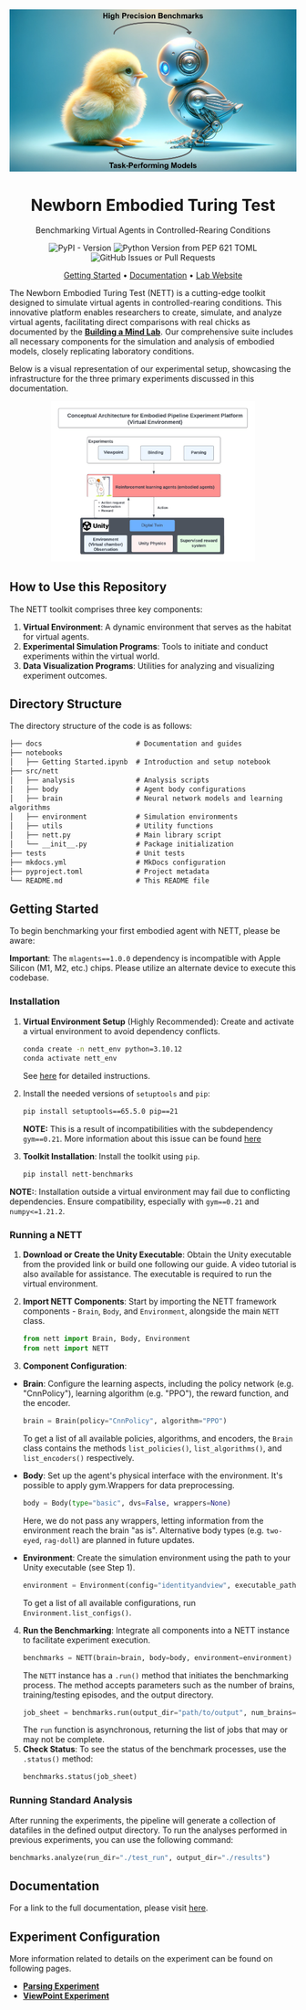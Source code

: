 <div align="center">
<img src="docs/assets/images/banner.png" alt="Banner" style />

# **Newborn Embodied Turing Test**

Benchmarking Virtual Agents in Controlled-Rearing Conditions

![PyPI - Version](https://img.shields.io/pypi/v/nett-benchmarks)
![Python Version from PEP 621 TOML](https://img.shields.io/python/required-version-toml?tomlFilePath=https%3A%2F%2Fraw.githubusercontent.com%2Fbuildingamind%2FNewbornEmbodiedTuringTest%2Fmain%2Fpyproject.toml)
![GitHub Issues or Pull Requests](https://img.shields.io/github/issues/buildingamind/NewbornEmbodiedTuringTest)

[Getting Started](#getting-started) •
[Documentation](https://buildingamind.github.io/index.md) • 
[Lab Website](http://buildingamind.com/)

</div>

The Newborn Embodied Turing Test (NETT) is a cutting-edge toolkit designed to simulate virtual agents in controlled-rearing conditions. This innovative platform enables researchers to create, simulate, and analyze virtual agents, facilitating direct comparisons with real chicks as documented by the **[Building a Mind Lab](http://buildingamind.com/)**. Our comprehensive suite includes all necessary components for the simulation and analysis of embodied models, closely replicating laboratory conditions.

Below is a visual representation of our experimental setup, showcasing the infrastructure for the three primary experiments discussed in this documentation.

<div align="center">
<img src="docs/assets/images/digital_twin.jpg" alt="Digital Twin" style="zoom:35%;" />
</div>

## How to Use this Repository

The NETT toolkit comprises three key components:

1. **Virtual Environment**: A dynamic environment that serves as the habitat for virtual agents.
2. **Experimental Simulation Programs**: Tools to initiate and conduct experiments within the virtual world.
3. **Data Visualization Programs**: Utilities for analyzing and visualizing experiment outcomes.

## Directory Structure

The directory structure of the code is as follows:

```
├── docs                       # Documentation and guides
├── notebooks
│   ├── Getting Started.ipynb  # Introduction and setup notebook
├── src/nett
│   ├── analysis               # Analysis scripts
│   ├── body                   # Agent body configurations
│   ├── brain                  # Neural network models and learning algorithms
│   ├── environment            # Simulation environments
│   ├── utils                  # Utility functions
│   ├── nett.py                # Main library script
│   └── __init__.py            # Package initialization
├── tests                      # Unit tests
├── mkdocs.yml                 # MkDocs configuration
├── pyproject.toml             # Project metadata
└── README.md                  # This README file
```

## Getting Started

To begin benchmarking your first embodied agent with NETT, please be aware:

**Important**: The `mlagents==1.0.0` dependency is incompatible with Apple Silicon (M1, M2, etc.) chips. Please utilize an alternate device to execute this codebase.

### Installation

1. **Virtual Environment Setup** (Highly Recommended): Create and activate a virtual environment to avoid dependency conflicts.
   ```bash
   conda create -n nett_env python=3.10.12
   conda activate nett_env
   ```
   See [here](https://uoa-eresearch.github.io/eresearch-cookbook/recipe/2014/11/20/conda "Link for how to set-up a virtual env") for detailed instructions.

2. Install the needed versions of `setuptools` and `pip`:
   ```bash
   pip install setuptools==65.5.0 pip==21
   ```
   **NOTE:** This is a result of incompatibilities with the subdependency `gym==0.21`. More information about this issue can be found [here](https://github.com/openai/gym/issues/3176#issuecomment-1560026649)

3. **Toolkit Installation**: Install the toolkit using `pip`.
   ```bash
   pip install nett-benchmarks
   ```

**NOTE:**: Installation outside a virtual environment may fail due to conflicting dependencies. Ensure compatibility, especially with `gym==0.21` and `numpy<=1.21.2`.

### Running a NETT

1. **Download or Create the Unity Executable**: Obtain the Unity executable from the provided link or build one following our guide. A video tutorial is also available for assistance. The executable is required to run the virtual environment.

2. **Import NETT Components**:
   Start by importing the NETT framework components - `Brain`, `Body`, and `Environment`, alongside the main `NETT` class.
   ```python
   from nett import Brain, Body, Environment
   from nett import NETT
   ```

3. **Component Configuration**:
- **Brain**: Configure the learning aspects, including the policy network (e.g. "CnnPolicy"), learning algorithm (e.g. "PPO"), the reward function, and the encoder.
   ```python
   brain = Brain(policy="CnnPolicy", algorithm="PPO")
   ```
   To get a list of all available policies, algorithms, and encoders, the `Brain` class contains the methods `list_policies()`, `list_algorithms()`, and `list_encoders()` respectively.
- **Body**: Set up the agent's physical interface with the environment. It's possible to apply gym.Wrappers for data preprocessing.
   ```python
   body = Body(type="basic", dvs=False, wrappers=None)
   ```
   Here, we do not pass any wrappers, letting information from the environment reach the brain "as is". Alternative body types (e.g. `two-eyed`, `rag-doll`) are planned in future updates.

- **Environment**: Create the simulation environment using the path to your Unity executable (see Step 1).
   ```python
   environment = Environment(config="identityandview", executable_path="path/to/executable")
   ```
   To get a list of all available configurations, run `Environment.list_configs()`.

4. **Run the Benchmarking**:  Integrate all components into a NETT instance to facilitate experiment execution.
   ```python
   benchmarks = NETT(brain=brain, body=body, environment=environment)
   ```
   The `NETT` instance has a `.run()` method that initiates the benchmarking process. The method accepts parameters such as the number of brains, training/testing episodes, and the output directory.
   ```python
   job_sheet = benchmarks.run(output_dir="path/to/output", num_brains=5, trains_eps=10, test_eps=5)
   ```
   The `run` function is asynchronous, returning the list of jobs that may or may not be complete.
5. **Check Status**: To see the status of the benchmark processes, use the `.status()` method:
   ```python
   benchmarks.status(job_sheet)
   ```

### Running Standard Analysis

After running the experiments, the pipeline will generate a collection of datafiles in the defined output directory. To run the analyses performed in previous experiments, you can use the following command:

   ```python
   benchmarks.analyze(run_dir="./test_run", output_dir="./results")
   ```

## Documentation
For a link to the full documentation, please visit [here](https://buildingamind.github.io/index.md).

## Experiment Configuration

More information related to details on the experiment can be found on following pages.

* [**Parsing Experiment**](docs/source/papers/Parsing.md)
* [**ViewPoint Experiment**](docs/source/papers/ViewInvariant.md)